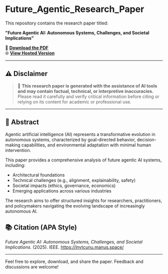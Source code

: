 # Future_Agentic_Research_Paper

This repository contains the research paper titled:

**"Future Agentic AI: Autonomous Systems, Challenges, and Societal Implications"**

📄 **[Download the PDF](./Future_Agentic_AI_IEEE.pdf)**  
🌐 **[View Hosted Version](https://lnytcunu.manus.space/)**

---

## ⚠️ Disclaimer

> 🧠 **This research paper is generated with the assistance of AI tools and may contain factual, technical, or interpretive inaccuracies.**  
> Please read it carefully and verify critical information before citing or relying on its content for academic or professional use.

---

## 📘 Abstract

Agentic artificial intelligence (AI) represents a transformative evolution in autonomous systems, characterized by goal-directed behavior, decision-making capabilities, and environmental adaptation with minimal human intervention.

This paper provides a comprehensive analysis of future agentic AI systems, including:
- Architectural foundations
- Technical challenges (e.g., alignment, explainability, safety)
- Societal impacts (ethics, governance, economics)
- Emerging applications across various industries

The research aims to offer structured insights for researchers, practitioners, and policymakers navigating the evolving landscape of increasingly autonomous AI.

## 📚 Citation (APA Style)

*Future Agentic AI: Autonomous Systems, Challenges, and Societal Implications.* (2025). IEEE. https://lnytcunu.manus.space/

---

Feel free to explore, download, and share the paper. Feedback and discussions are welcome!
